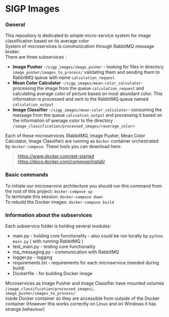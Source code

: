 # SIGP Images

### General
This repository is dedicated to simple micro-service system for image classification based on its average color  <br />
System of microservices is communication through RabbitMQ message broker. <br />
There are three subservices :  <br />
* **Image Pusher** -`/sigp_images/image_pusher` - looking for files in directory `image_pusher/images_to_process/`
  validating them and sending them to RabbitMQ queue with name `calculation_request`
* **Mean Color Calculator** -`/sigp_images/mean-color_calculator`- processing the image from the queue `calculation_request` 
  and calculating average color of picture based on most abundant color. 
  This information is processed and sent to the RabbitMQ queue named `calculation_output`
* **Image Classifier** -`/sigp_images/mean-color_calculator`- consuming the message from the queue `calcuation_output` 
  and processing it based on the information of average color to the directory 
  `/image_classification/processed_images/<average_color>` 

Each of these microservices (RabbitMQ, Image Pusher, Mean Color Calculator, Image Classifier) are running 
as `Docker` container orchestrated by `docker-compose`. These tools you can download here:<br />
> https://www.docker.com/get-started <br />
> https://docs.docker.com/compose/install/

### Basic commands
To initiate our microservice architecture you should run this command from the root of this project:
`docker-compose up` <br />
To terminate this session: 
`docker-compose down` <br />
To rebuild the Docker images:
`docker-compose build`

### Information about the subservices
Each subservice folder is holding several modules:
* main.py - holding core functionality - also could be run locally by `python main.py` ( with running RabbitMQ )
* test_main.py - testing core functionality
* mq_messaging.py - communication with RabbitMQ
* logger.py - logging
* requirements.txt - requirements for each microservice (needed during build)
* Dockerfile - for building Docker image

Microservices as Image Pusher and Image Classifier have mounted volumes <br /> 
`/image_classification/processed_images/`, `image_pusher/images_to_process/`<br />
inside Docker container so they are accessible 
from outside of the Docker container (However this works correctly on Linux and on Windows it has strange behaviour) 
